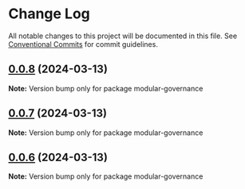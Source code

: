 # Change Log

All notable changes to this project will be documented in this file.
See [Conventional Commits](https://conventionalcommits.org) for commit guidelines.

## [0.0.8](https://github.com/helium/modular-governance/compare/v0.0.4...v0.0.8) (2024-03-13)

**Note:** Version bump only for package modular-governance





## [0.0.7](https://github.com/helium/modular-governance/compare/v0.0.4...v0.0.7) (2024-03-13)

**Note:** Version bump only for package modular-governance





## [0.0.6](https://github.com/helium/modular-governance/compare/v0.0.4...v0.0.6) (2024-03-13)

**Note:** Version bump only for package modular-governance
